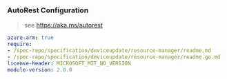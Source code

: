 ### AutoRest Configuration

> see https://aka.ms/autorest

``` yaml
azure-arm: true
require:
- /spec-repo/specification/deviceupdate/resource-manager/readme.md
- /spec-repo/specification/deviceupdate/resource-manager/readme.go.md
license-header: MICROSOFT_MIT_NO_VERSION
module-version: 2.0.0
```